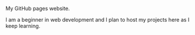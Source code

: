 My GitHub pages website.

I am a beginner in web development and I plan to host my projects here as I keep learning.
